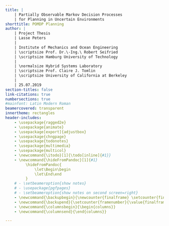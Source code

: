 ```yaml
---
title: |
    | Partially Observable Markov Decision Processes
    | for Planning in Uncertain Environments
shorttitle: POMDP Planning
author: |
    | Project Thesis
    | Lasse Peters
    |
    | Institute of Mechanics and Ocean Engineering
    | \scriptsize Prof. Dr.\-Ing.\ Robert Seifried
    | \scriptsize Hamburg University of Technology
    |
    | \normalsize Hybrid Systems Laboratory
    | \scriptsize Prof. Claire J. Tomlin
    | \scriptsize University of California at Berkeley
    |
    | 25.07.2019
section-titles: false
link-citations: true
numbersections: true
#mainfont: Latin Modern Roman
beamercovered: transparent
innertheme: rectangles
header-includes:
    - \usepackage{ragged2e}
    - \usepackage{animate}
    - \usepackage[export]{adjustbox}
    - \usepackage{chngpage}
    - \usepackage{todonotes}
    - \usepackage{multimedia}
    - \usepackage{multicol}
    - \newcommand{\itodo}[1]{\todo[inline]{#1}}
    - \newcommand{\hideFromPandoc}[1]{#1}
         \hideFromPandoc{
             \let\Begin\begin
             \let\End\end
         }
    # - \setbeameroption{show notes}
    # - \usepackage{pgfpages}
    # - \setbeameroption{show notes on second screen=right}
    - \newcommand{\backupbegin}{\newcounter{finalframe} \setcounter{finalframe}{\value{framenumber}}}
    - \newcommand{\backupend}{\setcounter{framenumber}{\value{finalframe}}}
    - \newcommand{\columnsbegin}{\begin{columns}}
    - \newcommand{\columnsend}{\end{columns}}

---
```

